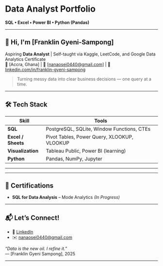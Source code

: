# Data Analyst Portfolio  
**SQL • Excel • Power BI • Python (Pandas)**

---

## 👋 Hi, I'm [Franklin Gyeni-Sampong]  
Aspiring **Data Analyst** | Self-taught via Kaggle, LeetCode, and Google Data Analytics Certificate  
📍 [Accra, Ghana] | 📧 [nanaosei0440@gmail.com] | 🔗 [linkedin.com/in/franklin-gyeni-sampong](https://linkedin.com/in/franklin-gyeni-sampong)  

> Turning messy data into clear business decisions — one query at a time.

---

## 🛠️ Tech Stack
| Skill | Tools |
|------|-------|
| **SQL** | PostgreSQL, SQLite, Window Functions, CTEs |
| **Excel / Sheets** | Pivot Tables, Power Query, XLOOKUP, VLOOKUP |
| **Visualization** | Tableau Public, Power BI (learning) |
| **Python** | Pandas, NumPy, Jupyter |

---

---

## 📜 Certifications  
- **SQL for Data Analysis** – Mode Analytics *(In Progress)*  

---

## 📬 Let’s Connect!
- 💼 [LinkedIn](https://linkedin.com/in/franklin-gyeni-sampong)  
- ✉️ nanaosei0440@gmail.com  

*“Data is the new oil. I refine it.”*  
— [Franklin Gyeni Sampong], 2025

---
